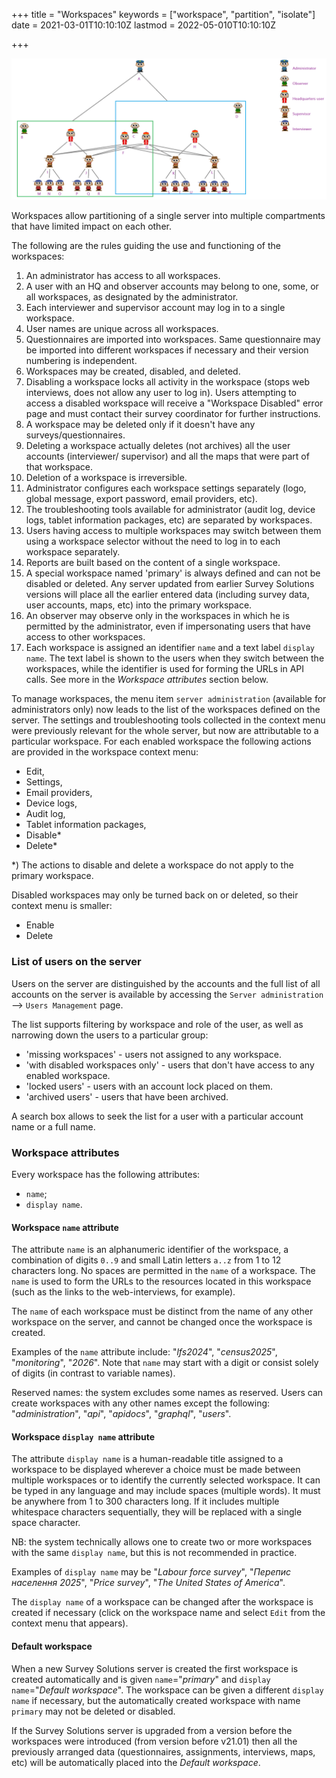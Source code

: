+++
title = "Workspaces"
keywords = ["workspace", "partition", "isolate"]
date = 2021-03-01T10:10:10Z
lastmod = 2022-05-010T10:10:10Z

+++

<CENTER>
  <A href="images/workspaces.png">
     <IMG src="images/workspaces.png" width=800>
  </A>
</CENTER>

Workspaces allow partitioning of a single server into multiple compartments that have limited impact on each other.

The following are the rules guiding the use and functioning of the workspaces:

1. An administrator has access to all workspaces.
1. A user with an HQ and observer accounts may belong to one, some, or all workspaces, as designated by the administrator.
1. Each interviewer and supervisor account may log in to a single workspace.
1. User names are unique across all workspaces.
1. Questionnaires are imported into workspaces. Same questionnaire may be imported into different workspaces if necessary and their version numbering is independent.
1. Workspaces may be created, disabled, and deleted.
1. Disabling a workspace locks all activity in the workspace (stops web interviews, does not allow any user to log in). Users attempting to access a disabled workspace will receive a "Workspace Disabled" error page and must contact their survey coordinator for further instructions.
1. A workspace may be deleted only if it doesn't have any surveys/questionnaires.
1. Deleting a workspace actually deletes (not archives) all the user accounts (interviewer/ supervisor) and all the maps that were part of that workspace.
1. Deletion of a workspace is irreversible.
1. Administrator configures each workspace settings separately (logo, global message, export password, email providers, etc).
1. The troubleshooting tools available for administrator (audit log, device logs, tablet information packages, etc) are separated by workspaces.
1. Users having access to multiple workspaces may switch between them using a workspace selector without the need to log in to each workspace separately.
1. Reports are built based on the content of a single workspace.
1. A special workspace named 'primary' is always defined and can not be disabled or deleted. Any server updated from earlier Survey Solutions versions will place all the earlier entered data (including survey data, user accounts, maps, etc) into the primary workspace.
1. An observer may observe only in the workspaces in which he is permitted by the administrator, even if impersonating users that have access to other workspaces.
1. Each workspace is assigned an identifier `name` and a text label `display name`. The text label is shown to the users when they switch between the workspaces, while the identifier is used for forming the URLs in API calls. See more in the *Workspace attributes* section below.

To manage workspaces, the menu item `server administration` (available for administrators only) now leads to the list of the workspaces defined on the server. The settings and troubleshooting tools collected in the context menu were previously relevant for the whole server, but now are attributable to a particular workspace. For each enabled workspace the following actions are provided in the workspace context menu:

- Edit,
- Settings,
- Email providers,
- Device logs,
- Audit log,
- Tablet information packages,
- Disable*
- Delete*

*) The actions to disable and delete a workspace do not apply to the primary workspace.

Disabled workspaces may only be turned back on or deleted, so their context menu is smaller:

- Enable
- Delete

### List of users on the server

Users on the server are distinguished by the accounts and the full list of all
accounts on the server is available by accessing the `Server administration` -->
`Users Management` page.

The list supports filtering by workspace and role of the user, as well as
narrowing down the users to a particular group:

- 'missing workspaces' - users not assigned to any workspace.
- 'with disabled workspaces only' - users that don't have access to any enabled workspace.
- 'locked users' - users with an account lock placed on them.
- 'archived users' - users that have been archived.

A search box allows to seek the list for a user with a particular account
name or a full name.


### Workspace attributes

Every workspace has the following attributes:

- `name`;
- `display name`.

#### Workspace `name` attribute

The attribute `name` is an alphanumeric identifier of the workspace, a combination of digits `0..9` and small Latin letters `a..z` from 1 to 12 characters long. No spaces are permitted in the `name` of a workspace. The `name` is used to form the URLs to the resources located in this workspace (such as the links to the web-interviews, for example).

The `name` of each workspace must be distinct from the name of any other workspace on the server, and cannot be changed once the workspace is created.

Examples of the `name` attribute include: "*lfs2024*", "*census2025*", "*monitoring*", "*2026*".
Note that `name` may start with a digit or consist solely of digits (in contrast to variable names).

Reserved names: the system excludes some names as reserved. Users can create workspaces with any other names except the following: "*administration*", "*api*", "*apidocs*", "*graphql*", "*users*".

#### Workspace `display name` attribute

The attribute `display name` is a human-readable title assigned to a workspace to be displayed wherever a choice must be made between multiple workspaces or to identify the currently selected workspace. It can be typed in any language and may include spaces (multiple words). It must be anywhere from 1 to 300 characters long. If it includes multiple whitespace characters sequentially, they will be replaced with a single space character.

NB: the system technically allows one to create two or more workspaces with the same `display name`, but this is not recommended in practice.

Examples of `display name` may be "*Labour force survey*", "*Перепис населення 2025*", "*Price survey*", "*The United States of America*".

The `display name` of a workspace can be changed after the workspace is created if necessary (click on the workspace name and select `Edit` from the context menu that appears).

#### Default workspace

When a new Survey Solutions server is created the first workspace is created automatically and is given `name`="*primary*" and `display name`="*Default workspace*". The workspace can be given a different `display name` if necessary, but the automatically created workspace with name `primary` may not be deleted or disabled.

If the Survey Solutions server is upgraded from a version before the workspaces were introduced (from version before v21.01) then all the previously arranged data (questionnaires, assignments, interviews, maps, etc) will be automatically placed into the *Default workspace*.
